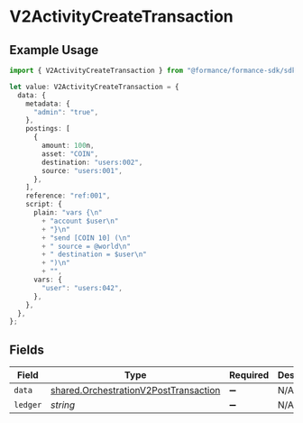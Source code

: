 # V2ActivityCreateTransaction

## Example Usage

```typescript
import { V2ActivityCreateTransaction } from "@formance/formance-sdk/sdk/models/shared";

let value: V2ActivityCreateTransaction = {
  data: {
    metadata: {
      "admin": "true",
    },
    postings: [
      {
        amount: 100n,
        asset: "COIN",
        destination: "users:002",
        source: "users:001",
      },
    ],
    reference: "ref:001",
    script: {
      plain: "vars {\n"
        + "account $user\n"
        + "}\n"
        + "send [COIN 10] (\n"
        + "	source = @world\n"
        + "	destination = $user\n"
        + ")\n"
        + "",
      vars: {
        "user": "users:042",
      },
    },
  },
};
```

## Fields

| Field                                                                                                 | Type                                                                                                  | Required                                                                                              | Description                                                                                           |
| ----------------------------------------------------------------------------------------------------- | ----------------------------------------------------------------------------------------------------- | ----------------------------------------------------------------------------------------------------- | ----------------------------------------------------------------------------------------------------- |
| `data`                                                                                                | [shared.OrchestrationV2PostTransaction](../../../sdk/models/shared/orchestrationv2posttransaction.md) | :heavy_minus_sign:                                                                                    | N/A                                                                                                   |
| `ledger`                                                                                              | *string*                                                                                              | :heavy_minus_sign:                                                                                    | N/A                                                                                                   |